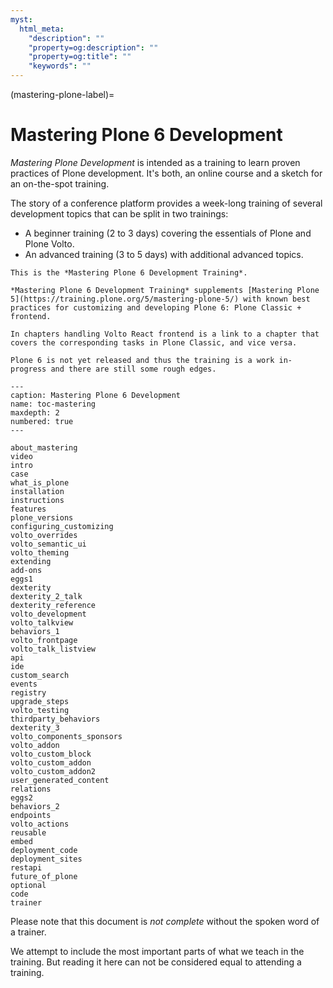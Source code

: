 ```yaml
---
myst:
  html_meta:
    "description": ""
    "property=og:description": ""
    "property=og:title": ""
    "keywords": ""
---
```


(mastering-plone-label)=

# Mastering Plone 6 Development

*Mastering Plone Development* is intended as a training to learn proven practices of Plone development. It's both, an online course and a sketch for an on-the-spot training.

The story of a conference platform provides a week-long training of several development topics that can be split in two trainings:

- A beginner training (2 to 3 days) covering the essentials of Plone and Plone Volto.
- An advanced training (3 to 5 days) with additional advanced topics.

```{note}
This is the *Mastering Plone 6 Development Training*.

*Mastering Plone 6 Development Training* supplements [Mastering Plone 5](https://training.plone.org/5/mastering-plone-5/) with known best practices for customizing and developing Plone 6: Plone Classic + frontend.

In chapters handling Volto React frontend is a link to a chapter that covers the corresponding tasks in Plone Classic, and vice versa.

Plone 6 is not yet released and thus the training is a work in-progress and there are still some rough edges.
```

```{toctree}
---
caption: Mastering Plone 6 Development
name: toc-mastering
maxdepth: 2
numbered: true
---

about_mastering
video
intro
case
what_is_plone
installation
instructions
features
plone_versions
configuring_customizing
volto_overrides
volto_semantic_ui
volto_theming
extending
add-ons
eggs1
dexterity
dexterity_2_talk
dexterity_reference
volto_development
volto_talkview
behaviors_1
volto_frontpage
volto_talk_listview
api
ide
custom_search
events
registry
upgrade_steps
volto_testing
thirdparty_behaviors
dexterity_3
volto_components_sponsors
volto_addon
volto_custom_block
volto_custom_addon
volto_custom_addon2
user_generated_content
relations
eggs2
behaviors_2
endpoints
volto_actions
reusable
embed
deployment_code
deployment_sites
restapi
future_of_plone
optional
code
trainer
```

Please note that this document is *not complete* without the spoken word of a trainer.

We attempt to include the most important parts of what we teach in the training. But reading it here can not be considered equal to attending a training.
